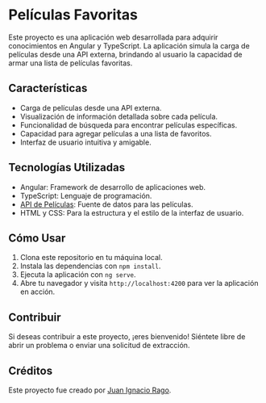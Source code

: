 # Películas Favoritas

Este proyecto es una aplicación web desarrollada para adquirir conocimientos en Angular y TypeScript. La aplicación simula la carga de películas desde una API externa, brindando al usuario la capacidad de armar una lista de películas favoritas.

## Características

- Carga de películas desde una API externa.
- Visualización de información detallada sobre cada película.
- Funcionalidad de búsqueda para encontrar películas específicas.
- Capacidad para agregar películas a una lista de favoritos.
- Interfaz de usuario intuitiva y amigable.

## Tecnologías Utilizadas

- Angular: Framework de desarrollo de aplicaciones web.
- TypeScript: Lenguaje de programación.
- [API de Películas](https://65ef27f5ead08fa78a4ff18a.mockapi.io/peliculas): Fuente de datos para las películas.
- HTML y CSS: Para la estructura y el estilo de la interfaz de usuario.

## Cómo Usar

1. Clona este repositorio en tu máquina local.
2. Instala las dependencias con `npm install`.
3. Ejecuta la aplicación con `ng serve`.
4. Abre tu navegador y visita `http://localhost:4200` para ver la aplicación en acción.

## Contribuir

Si deseas contribuir a este proyecto, ¡eres bienvenido! Siéntete libre de abrir un problema o enviar una solicitud de extracción.

## Créditos

Este proyecto fue creado por [Juan Ignacio Rago](https://github.com/Malinowsk).

